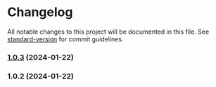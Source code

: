 # Changelog

All notable changes to this project will be documented in this file. See [standard-version](https://github.com/conventional-changelog/standard-version) for commit guidelines.

### [1.0.3](https://github.com/lek890/avataaars/compare/v1.0.2...v1.0.3) (2024-01-22)

### 1.0.2 (2024-01-22)
